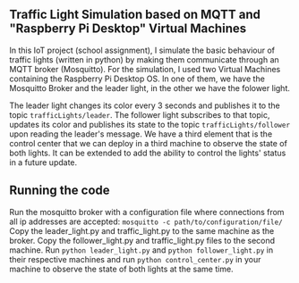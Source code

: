 ## Traffic Light Simulation based on MQTT and "Raspberry Pi Desktop" Virtual Machines
In this IoT project (school assignment), I simulate the basic behaviour of traffic lights (written in python) by making them communicate through an MQTT broker (Mosquitto). For the simulation, I used two Virtual Machines containing the Raspberry Pi Desktop OS. In one of them, we have the Mosquitto Broker and the leader light, in the other we have the folower light.

The leader light changes its color every 3 seconds and publishes it to the topic ```trafficLights/leader```. The follower light subscribes to that topic, updates its color and publishes its state to the topic ```trafficLights/follower``` upon reading the leader's message. We have a third element that is the control center that we can deploy in a third machine to observe the state of both lights. It can be extended to add the ability to control the lights' status in a future update.

## Running the code
Run the mosquitto broker with a configuration file where connections from all ip addresses are accepted:
```mosquitto -c path/to/configuration/file/```
Copy the leader_light.py and traffic_light.py to the same machine as the broker. Copy the follower_light.py and traffic_light.py files to the second machine.
Run ```python leader_light.py``` and ```python follower_light.py``` in their respective machines and run ```python control_center.py``` in your machine to observe the state of both lights at the same time.
